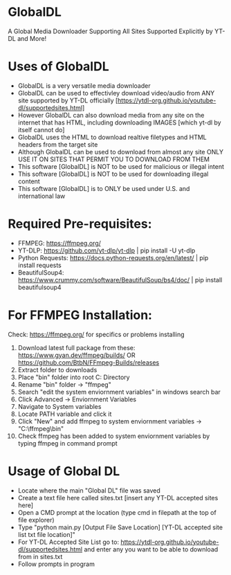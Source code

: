 # GlobalDL
A Global Media Downloader Supporting All Sites Supported Explicitly by YT-DL and More!

# Uses of GlobalDL
- GlobalDL is a very versatile media downloader
- GlobalDL can be used to effectivley download video/audio from ANY site supported by YT-DL officially [https://ytdl-org.github.io/youtube-dl/supportedsites.html]
- However GlobalDL can also download media from any site on the internet that has HTML, including downloading IMAGES [which yt-dl by itself cannot do]
- GlobalDL uses the HTML to download realtive filetypes and HTML headers from the target site
- Although GlobalDL can be used to download from almost any site ONLY USE IT ON SITES THAT PERMIT YOU TO DOWNLOAD FROM THEM
- This software [GlobalDL] is NOT to be used for malicious or illegal intent
- This software [GlobalDL] is NOT to be used for downloading illegal content
- This software [GlobalDL] is to ONLY be used under U.S. and international law

# Required Pre-requisites:
- FFMPEG: https://ffmpeg.org/
- YT-DLP: https://github.com/yt-dlp/yt-dlp | pip install -U yt-dlp
- Python Requests: https://docs.python-requests.org/en/latest/ | pip install requests
- BeautifulSoup4: https://www.crummy.com/software/BeautifulSoup/bs4/doc/ | pip install beautifulsoup4

# For FFMPEG Installation:
Check: https://ffmpeg.org/ for specifics or problems installing
1. Download latest full package from these: https://www.gyan.dev/ffmpeg/builds/ OR https://github.com/BtbN/FFmpeg-Builds/releases
2. Extract folder to downloads
3. Place "bin" folder into root C: Directory
4. Rename "bin" folder -> "ffmpeg"
5. Search "edit the system enviornment variables" in windows search bar
6. Click Advanced -> Enviornment Variables
7. Navigate to System variables
8. Locate PATH variable and click it
9. Click "New" and add ffmpeg to system enviornment variables -> "C:\ffmpeg\bin"
10. Check ffmpeg has been added to system enviornment variables by typing ffmpeg in command prompt

# Usage of Global DL
- Locate where the main "Global DL" file was saved
- Create a text file here called sites.txt [insert any YT-DL accepted sites here]
- Open a CMD prompt at the location (type cmd in filepath at the top of file explorer)
- Type "python main.py [Output File Save Location] [YT-DL accepted site list txt file location]"
- For YT-DL Accepted Site List go to: https://ytdl-org.github.io/youtube-dl/supportedsites.html and enter any you want to be able to download from in sites.txt
- Follow prompts in program
